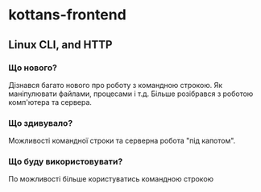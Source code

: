 # kottans-frontend

## Linux CLI, and HTTP

### Що нового?
Дізнався багато нового про роботу з командною строкою. Як маніпулювати файлами, процесами і т.д.
Більше розібрався з роботою комп'ютера та сервера.

### Що здивувало?
Можливості командної строки та серверна робота "під капотом".

### Що буду використовувати?
 По можливості більше користуватись командною строкою